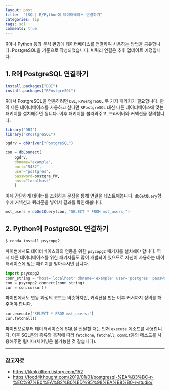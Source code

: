 ```yaml
---
layout: post
title:  "[SQL] R/Python에 데이터베이스 연결하기"
categories: tip
tags: sql
comments: true
---
```


R이나 Python 등의 분석 환경에 데이터베이스를 연결하여 사용하는 방법을 공유합니다. PostgreSQL을 기준으로 작성되었습니다. 빅쿼리 연결은 추후 업데이트 예정입니다. 

## 1. R에 PostgreSQL 연결하기

```r
install.packages("DBI")
install.packages("RPostgreSQL")
```

R에서 PostgreSQL을 연동하려면 `DBI`, `RPostgreSQL` 두 가지 패키지가 필요합니다. 만약 다른 데이터베이스를 사용하고 싶다면 `RPostgreSQL` 대신 다른 데이터베이스에 맞는 패키지를 설치해주면 됩니다. 이후 패키지를 불러와주고, 드라이버와 커넥션을 정의합니다.

```r
library("DBI")
library("RPostgreSQL")

pgdrv = dbDriver("PostgreSQL")

con = dbConnect(
	pgdrv,
	dbname="example", 
	port="5432", 
	user="postgres", 
	password=postgre_PW, 
	host="localhost"
	)
```

이제 간단하게 데이터를 조회하는 문장을 통해 연결을 테스트해봅니다. `dbGetQuery`함수에 커넥션과 쿼리문을 넣어서 결과를 확인해봅니다.

```r
mst_users = dbGetQuery(con, "SELECT * FROM mst_users;")
```

## 2. Python에 PostgreSQL 연결하기

```bash
$ conda install psycopg2
```

파이썬에서도 데이터베이스와의 연동을 위한 `psycopg2` 패키지를 설치해야 합니다. 역시 다른 데이터베이스를 위한 패키지들도 많이 개발되어 있으므로 자신이 사용하는 데이터베이스에 맞는 패키지를 받아주시면 됩니다. 

```python
import psycopg2
conn_string = "host='localhost' dbname='example' user='postgres' password='yourpassword'"
con = psycopg2.connect(conn_string)
cur = con.cursor()
```

파이썬에서도 연동 과정의 코드는 비슷하지만, 커넥션을 만든 이후 커서까지 정의를 해주어야 합니다. 

```python
cur.execute("SELECT * FROM mst_users;")
cur.fetchall()
```

파이썬으로부터 데이터베이스에 SQL을 전달할 때는 먼저 `execute`  메소드를 사용합니다. 이후 SQL문의 종류와 목적에 따라 `fetchone`, `fetchall`, `commit`등의 메소드를 사용해주면 됩니다(체이닝은 불가능한 것 같습니다). 

---
### 참고자료

- https://kkokkilkon.tistory.com/152
- https://food4ithought.com/2019/01/01/postgresql-%EA%B3%BC-r-%EC%97%B0%EA%B2%B0%ED%95%98%EA%B8%B0-r-studio/